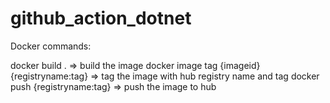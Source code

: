 # github_action_dotnet
Docker commands:

docker build . => build the image
docker image tag {imageid} {registryname:tag}  => tag the image with hub registry name and tag 
docker push {registryname:tag}  => push the image to hub
